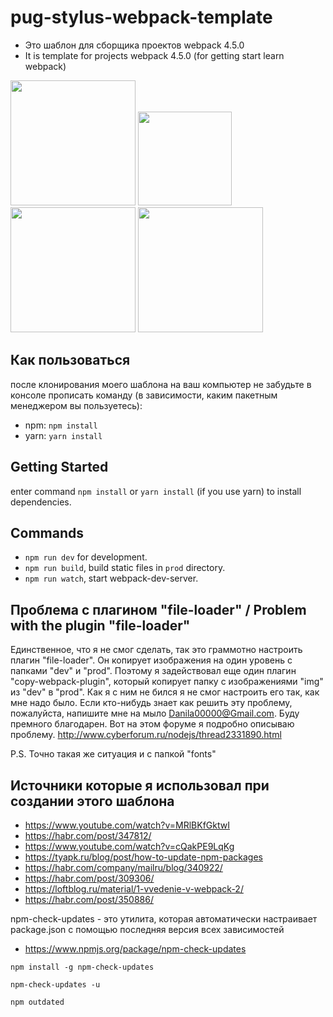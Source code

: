 # pug-stylus-webpack-template

 - Это  шаблон для сборщика проектов webpack 4.5.0
 - It is template for projects webpack 4.5.0 (for getting start learn webpack)

<div>
<a href="https://webpack.js.org"><img width="200" heigth="200" src="https://webpack.js.org/assets/icon-square-big.svg"></a>
<a href="http://stylus-lang.com/"><img src="http://stylus-lang.com/img/stylus-logo.svg" height="150"></a>
<a href="https://pugjs.org/api/getting-started.html"><img src="https://cdn.rawgit.com/pugjs/pug-logo/eec436cee8fd9d1726d7839cbe99d1f694692c0c/SVG/pug-final-logo-_-colour-128.svg" height="200"></a>
<a href="https://babeljs.io/"><img src="https://cdn.worldvectorlogo.com/logos/babel-10.svg" height="200"></a>
</div>

## Как пользоваться

после клонирования моего шаблона на ваш компьютер не забудьте в консоле прописать команду (в зависимости, каким пакетным менеджером вы пользуетесь):
 - npm: `npm install`
 - yarn: `yarn install`

## Getting Started
enter command `npm install` or `yarn install` (if you use yarn) to install dependencies.

## Commands

- `npm run dev` for development.
- `npm run build`, build static files in `prod` directory.
- `npm run watch`, start webpack-dev-server.

## Проблема с плагином "file-loader" / Problem with the plugin "file-loader"
Единственное, что я не смог сделать, так это граммотно настроить плагин "file-loader". Он копирует изображения на один уровень с папками "dev" и "prod". Поэтому я задействовал еще один плагин "copy-webpack-plugin", который копирует папку с изображениями "img" из "dev" в "prod". Как я с ним не бился я не смог настроить его так, как мне надо было. Если кто-нибудь знает как решить эту проблему, пожалуйста, напишите мне на мыло Danila00000@Gmail.com. Буду премного благодарен. Вот на этом форуме я подробно описываю проблему. http://www.cyberforum.ru/nodejs/thread2331890.html

P.S.
Точно такая же ситуация и с папкой "fonts" 

## Источники которые я использовал при создании этого шаблона

 - https://www.youtube.com/watch?v=MRlBKfGktwI
 - https://habr.com/post/347812/
 - https://www.youtube.com/watch?v=cQakPE9LqKg
 - https://tyapk.ru/blog/post/how-to-update-npm-packages
 - https://habr.com/company/mailru/blog/340922/
 - https://habr.com/post/309306/
 - https://loftblog.ru/material/1-vvedenie-v-webpack-2/
 - https://habr.com/post/350886/
 
  npm-check-updates - это утилита, которая автоматически настраивает package.json с помощью последняя версия всех зависимостей
 - https://www.npmjs.org/package/npm-check-updates
 
 `npm install -g npm-check-updates`
 
 `npm-check-updates -u`
 
 `npm outdated`
